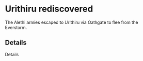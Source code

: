 # Urithiru rediscovered
The Alethi armies escaped to Urithiru via Oathgate to flee from the Everstorm.

## Details
Details
